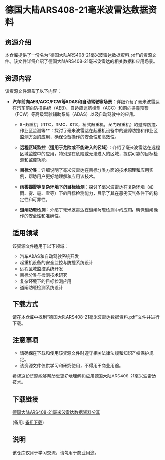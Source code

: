 # 德国大陆ARS408-21毫米波雷达数据资料

## 资源介绍

本仓库提供了一份名为“德国大陆ARS408-21毫米波雷达数据资料.pdf”的资源文件。该文件详细介绍了德国大陆ARS408-21毫米波雷达的相关数据和应用场景。

## 资源内容

该资源文件涵盖了以下内容：

- **汽车前向AEB/ACC/FCW等ADAS和自动驾驶等场景**：详细介绍了毫米波雷达在汽车前向防撞系统（AEB）、自适应巡航控制（ACC）和前向碰撞预警（FCW）等高级驾驶辅助系统（ADAS）以及自动驾驶中的应用。

  - 8*起重机（RTG，RMG，STS，桥式起重机，龙门起重机）的避障防撞、作业区监测等**：探讨了毫米波雷达在起重机设备中的避障防撞和作业区监测方面的应用，确保设备操作的安全性和高效性。

  - **远程区域监控（适用于危险或不能进入的区域）**：介绍了毫米波雷达在远程区域监控中的应用，特别是在危险或无法进入的区域，提供可靠的目标检测和监控功能。

  - **目标分类**：详细说明了毫米波雷达在目标分类方面的技术原理和应用实例，帮助用户更好地理解和应用该技术。

  - **雨雾霾雪等复杂环境下的目标检测**：探讨了毫米波雷达在复杂环境（如雨、雾、霾、雪等）下的目标检测能力，展示了其在恶劣天气条件下的稳定性和可靠性。

  - **道闸防砸检测**：介绍了毫米波雷达在道闸防砸检测中的应用，确保道闸操作的安全性和准确性。

  ## 适用领域

  该资源文件适用于以下领域：

  - 汽车ADAS和自动驾驶系统开发
  - 起重机设备的安全监控与防撞系统设计
  - 远程区域监控系统开发
  - 目标分类与检测技术研究
  - 复杂环境下的目标检测应用
  - 道闸防砸检测系统设计

  ## 下载方式

  请在本仓库中找到“德国大陆ARS408-21毫米波雷达数据资料.pdf”文件并进行下载。

  ## 注意事项

  - 请确保在下载和使用该资源文件时遵守相关法律法规和知识产权保护规定。
  - 该资源文件仅供学习和研究使用，不得用于商业用途。

  希望这份资源能够帮助您更好地理解和应用德国大陆ARS408-21毫米波雷达技术。

  ## 下载链接
  [德国大陆ARS408-21毫米波雷达数据资料分享](https://pan.quark.cn/s/85cea5d54bd8) 

  (备用: [备用下载](https://pan.baidu.com/s/1lK8ReXup9fu-DUuzUu0NVw?pwd=1234))

  ## 说明

  该仓库仅用于学习交流，请勿用于商业用途。
